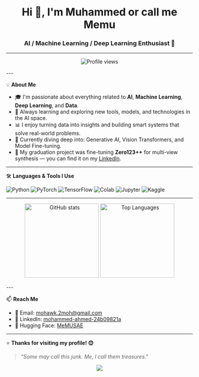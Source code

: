 <h1 align="center">Hi 👋, I'm Muhammed or call me Memu</h1>
<h3 align="center">AI / Machine Learning / Deep Learning Enthusiast 🚀</h3>

---
<p align="center">
  <img src="https://komarev.com/ghpvc/?username=MemuSAE&color=blue&style=flat-square" alt="Profile views"/>
</p>
---

💡 **About Me**

- 🎓 I'm passionate about everything related to **AI**, **Machine Learning**, **Deep Learning**, and **Data**.
- 🧠 Always learning and exploring new tools, models, and technologies in the AI space.
- 📊 I enjoy turning data into insights and building smart systems that solve real-world problems.
- 🌱 Currently diving deep into: Generative AI, Vision Transformers, and Model Fine-tuning.
- 📌 My graduation project was fine-tuning **Zero123++** for multi-view synthesis — you can find it on my [LinkedIn](https://www.linkedin.com/in/mohammed-ahmed-24b09821a/).

---

🛠️ **Languages & Tools I Use**

![Python](https://img.shields.io/badge/Python-3776AB?style=for-the-badge&logo=python&logoColor=white)
![PyTorch](https://img.shields.io/badge/PyTorch-EE4C2C?style=for-the-badge&logo=pytorch&logoColor=white)
![TensorFlow](https://img.shields.io/badge/TensorFlow-FF6F00?style=for-the-badge&logo=tensorflow&logoColor=white)
![Colab](https://img.shields.io/badge/Google%20Colab-F9AB00?style=for-the-badge&logo=google-colab&logoColor=white)
![Jupyter](https://img.shields.io/badge/Jupyter-F37626?style=for-the-badge&logo=jupyter&logoColor=white)
![Kaggle](https://img.shields.io/badge/Kaggle-20BEFF?style=for-the-badge&logo=kaggle&logoColor=white)

---
<p align="center">
  <img src="https://github-readme-stats.vercel.app/api?username=MemuSAE&show_icons=true&theme=react&border_radius=10&hide_title=false" alt="GitHub stats" height="200"/>
  <img src="https://github-readme-stats.vercel.app/api/top-langs/?username=MemuSAE&layout=compact&theme=react&border_radius=10" alt="Top Languages" height="200"/>
</p>
---

📫 **Reach Me**

- 💌 Email: [mohawk.2moh@gmail.com](mailto:mohawk.2moh@gmail.com)
- 💼 LinkedIn: [mohammed-ahmed-24b09821a](https://www.linkedin.com/in/mohammed-ahmed-24b09821a/)
- 🤗 Hugging Face: [MeMUSAE](https://huggingface.co/MeMUSAE)

---

⭐️ **Thanks for visiting my profile! 😊**

> _"Some may call this junk. Me, I call them treasures."_

<p align="center">
  <img src="https://readme-typing-svg.herokuapp.com?font=Fira+Code&size=22&pause=1000&color=58A6FF&center=true&vCenter=true&width=500&lines=Let’s+build+intelligent+things+together!;Explore+my+repos+below!;Always+learning+new+things+🚀" />
</p>
